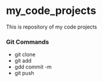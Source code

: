 # my_code_projects
This is repository of my code projects

### Git Commands
* git clone
* git add
* gdd commit -m
* git push
